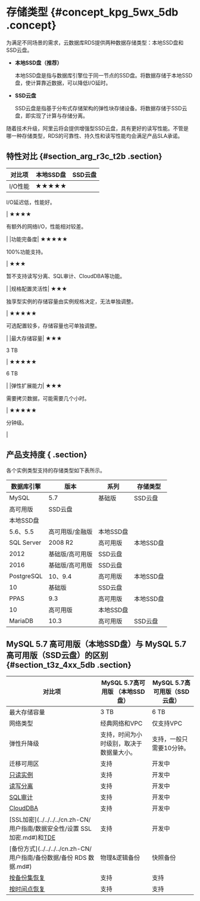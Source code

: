 # 存储类型 {#concept_kpg_5wx_5db .concept}

为满足不同场景的需求，云数据库RDS提供两种数据存储类型：本地SSD盘和SSD云盘。

-   **本地SSD盘（推荐）**

    本地SSD盘是指与数据库引擎位于同一节点的SSD盘。将数据存储于本地SSD盘，使计算靠近数据，可以降低I/O延时。

-   **SSD云盘**

    SSD云盘是指基于分布式存储架构的弹性块存储设备。将数据存储于SSD云盘，即实现了计算与存储分离。


随着技术升级，阿里云将会提供增强型SSD云盘，具有更好的读写性能。不管是哪一种存储类型，RDS的可靠性、持久性和读写性能均会满足产品SLA承诺。

## 特性对比 {#section_arg_r3c_t2b .section}

|对比项|本地SSD盘|SSD云盘|
|---|------|-----|
|I/O性能| ★★★★★

 I/O延迟低，性能好。

 | ★★★★

 有额外的网络I/O，性能相对较差。

 |
|功能完备度| ★★★★★

 100%功能支持。

 | ★★★

 暂不支持读写分离、SQL审计、CloudDBA等功能。

 |
|规格配置灵活性| ★★★

 独享型实例的存储容量由实例规格决定，无法单独调整。

 | ★★★★★

 可选配置较多，存储容量也可单独调整。

 |
|最大存储容量| ★★★

 3 TB

 | ★★★★★

 6 TB

 |
|弹性扩展能力| ★★★

 需要拷贝数据，可能需要几个小时。

 | ★★★★★

 分钟级。

 |

## 产品支持度 { .section}

各个实例类型支持的存储类型如下表所示。

|数据库引擎|版本|系列|存储类型|
|-----|--|--|----|
|MySQL|5.7|基础版|SSD云盘|
|高可用版|SSD云盘|
|本地SSD盘|
|5.6、5.5|高可用版/金融版|本地SSD盘|
|SQL Server|2008 R2|高可用版|本地SSD盘|
|2012|基础版/高可用版|SSD云盘|
|2016|基础版/高可用版|SSD云盘|
|PostgreSQL|10、9.4|高可用版|本地SSD盘|
|10|基础版|SSD云盘|
|PPAS|9.3|高可用版|本地SSD盘|
|10|高可用版|本地SSD盘|
|MariaDB|10.3|高可用版|SSD云盘|

## MySQL 5.7 高可用版（本地SSD盘）与 MySQL 5.7 高可用版（SSD云盘）的区别 {#section_t3z_4xx_5db .section}

|对比项|MySQL 5.7高可用版 （本地SSD盘）|MySQL 5.7高可用版（SSD云盘）|
|---|----------------------|--------------------|
|最大存储容量|3 TB|6 TB|
|网络类型|经典网络和VPC|仅支持VPC|
|弹性升降级|支持，时间为小时级别，取决于数据量大小。|支持，一般只需要10分钟。|
|迁移可用区|支持|开发中|
|[只读实例](../../../../cn.zh-CN/快速入门MySQL版/扩展实例/只读实例/只读实例简介.md#)|支持|开发中|
|[读写分离](../../../../cn.zh-CN/用户指南/读写分离/读写分离简介.md#)|支持|开发中|
|[SQL审计](../../../../cn.zh-CN/用户指南/数据安全性/SQL审计.md#)|支持|开发中|
|[CloudDBA](../../../../cn.zh-CN/用户指南/CloudDBA数据库性能优化/CloudDBA简介.md#)|支持|开发中|
|[SSL加密](../../../../cn.zh-CN/用户指南/数据安全性/设置 SSL 加密.md#)和[TDE](../../../../cn.zh-CN/用户指南/数据安全性/设置透明数据加密.md#)|支持|开发中|
|[备份方式](../../../../cn.zh-CN/用户指南/备份数据/备份 RDS 数据.md#)|物理&逻辑备份|快照备份|
|[按备份集恢复](../../../../cn.zh-CN/用户指南/恢复数据/恢复MySQL数据.md#)|支持|支持|
|[按时间点恢复](../../../../cn.zh-CN/用户指南/恢复数据/恢复MySQL数据.md#)|支持|支持|

